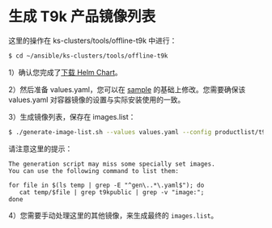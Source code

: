 # 生成 T9k 产品镜像列表

这里的操作在 ks-clusters/tools/offline-t9k 中进行：

```bash
$ cd ~/ansible/ks-clusters/tools/offline-t9k
```

1）确认您完成了[下载 Helm Chart](../offline/prepare-offline-packages/k8s-components.md#下载-helm-chart)。

2）然后准备 values.yaml，您可以在 [sample](https://gitlab.dev.tensorstack.net/t9k/admin-docs/blob/master/docs/deploy-tools/values-sample-1.78.7.yaml) 的基础上修改。您需要确保该 values.yaml 对容器镜像的设置与实际安装使用的一致。

3）生成镜像列表，保存在 images.list：

```bash
$ ./generate-image-list.sh --values values.yaml --config productlist/t9k-2024-03-25.list
```

请注意这里的提示：

```
The generation script may miss some specially set images.
You can use the following command to list them:

for file in $(ls temp | grep -E "^gen\..*\.yaml$"); do
   cat temp/$file | grep t9kpublic | grep -v "image:";
done
```

4）您需要手动处理这里的其他镜像，来生成最终的 `images.list`。
